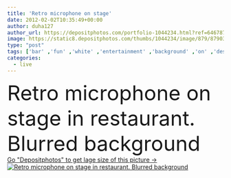 ```yaml
---
title: 'Retro microphone on stage'
date: 2012-02-02T10:35:49+00:00
author: duha127
author_url: https://depositphotos.com/portfolio-1044234.html?ref=64678756
image: https://static8.depositphotos.com/thumbs/1044234/image/879/8790321/api_thumb_450.jpg?forcejpeg=true
type: "post"
tags: ['bar' ,'fun' ,'white' ,'entertainment' ,'background' ,'on' ,'design' ,'event' ,'equipment' ,'studio' ,'party' ,'young' ,'cheering' ,'scene' ,'micro' ,'up' ,'light' ,'restaurant' ,'electric' ,'technology' ,'style' ,'old' ,'retro' ,'vintage' ,'instrument' ,'chrome' ,'classic' ,'easter' ,'pop' ,'cool' ,'elements' ,'festival' ,'cafe' ,'sing' ,'communication' ,'fingers' ,'sound' ,'with' ,'professional' ,'businessman' ,'audio' ,'conference' ,'karaoke' ,'live' ,'mic' ,'microphone' ,'music' ,'musical' ,'performance' ,'radio' ]
categories: 
  - live
---
```

<div aling="center">
            <font size="60"> Retro microphone on stage in restaurant. Blurred background</font>   
</div>
<div>
    <a href='https://depositphotos.com/8790321/stock-photo-retro-microphone-on-stage.html?ref=64678756' target=_blank > Go "Depositphotos" to get lage size of this picture ->
        <img href='https://depositphotos.com/8790321/stock-photo-retro-microphone-on-stage.html?ref=64678756' src='https://static8.depositphotos.com/1044234/879/i/950/depositphotos_8790321-stock-photo-retro-microphone-on-stage.jpg?forcejpeg=true' alt='Retro microphone on stage in restaurant. Blurred background' >
    </a>
</div>

